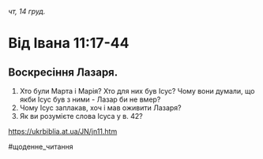 
_чт, 14 груд._

# Від Івана 11:17-44

## Воскресіння Лазаря.
1. Хто були Марта і Марія? Хто для них був Ісус? Чому вони думали, що якби Ісус був з ними - Лазар би не вмер?
2. Чому Ісус заплакав, хоч і мав оживити Лазаря?
3. Як ви розумієте слова Ісуса у в. 42?

https://ukrbiblia.at.ua/JN/jn11.htm 

#щоденне_читання

